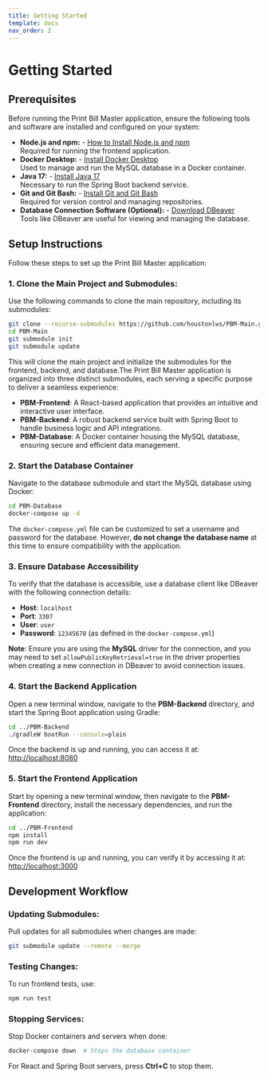 ```yaml
---
title: Getting Started
template: docs
nav_order: 2
---
```


# **Getting Started**

## **Prerequisites**

Before running the Print Bill Master application, ensure the following tools and software are installed and configured on your system:

- **Node.js and npm:** - [How to Install Node.js and npm](https://nodejs.org/en/download)  
  Required for running the frontend application.
- **Docker Desktop:** - [Install Docker Desktop](https://docs.docker.com/get-docker/)  
  Used to manage and run the MySQL database in a Docker container.
- **Java 17:** - [Install Java 17](https://www.oracle.com/java/technologies/javase/jdk17-archive-downloads.html)  
  Necessary to run the Spring Boot backend service.
- **Git and Git Bash:** - [Install Git and Git Bash](https://git-scm.com/downloads)  
  Required for version control and managing repositories.
- **Database Connection Software (Optional):** - [Download DBeaver](https://dbeaver.io/download/)  
  Tools like DBeaver are useful for viewing and managing the database.

## **Setup Instructions**

Follow these steps to set up the Print Bill Master application:

### **1. Clone the Main Project and Submodules:**

Use the following commands to clone the main repository, including its submodules:

```bash
git clone --recurse-submodules https://github.com/houstonlws/PBM-Main.git
cd PBM-Main
git submodule init
git submodule update
```

This will clone the main project and initialize the submodules for the frontend, backend, and database.The Print Bill Master application is organized into three distinct submodules, each serving a specific purpose to deliver a seamless experience:

- **PBM-Frontend**: A React-based application that provides an intuitive and interactive user interface.
- **PBM-Backend**: A robust backend service built with Spring Boot to handle business logic and API integrations.
- **PBM-Database**: A Docker container housing the MySQL database, ensuring secure and efficient data management.

### **2. Start the Database Container**

Navigate to the database submodule and start the MySQL database using Docker:

```bash
cd PBM-Database
docker-compose up -d
```

The `docker-compose.yml` file can be customized to set a username and password for the database. However, **do not change the database name** at this time to ensure compatibility with the application.

### **3. Ensure Database Accessibility**

To verify that the database is accessible, use a database client like DBeaver with the following connection details:

- **Host**: `localhost`
- **Port**: `3307`
- **User**: `user`
- **Password**: `12345678` (as defined in the `docker-compose.yml`)

**Note**: Ensure you are using the **MySQL** driver for the connection, and you may need to set `allowPublicKeyRetrieval=true` in the driver properties when creating a new connection in DBeaver to avoid connection issues.

### **4. Start the Backend Application**

Open a new terminal window, navigate to the **PBM-Backend** directory, and start the Spring Boot application using Gradle:

```bash
cd ../PBM-Backend
./gradleW bootRun --console=plain
```

Once the backend is up and running, you can access it at:  
[http://localhost:8080](http://localhost:8080)

### **5. Start the Frontend Application**

Start by opening a new terminal window, then navigate to the **PBM-Frontend** directory, install the necessary dependencies, and run the application:

```bash
cd ../PBM-Frontend
npm install
npm run dev
```

Once the frontend is up and running, you can verify it by accessing it at:  
[http://localhost:3000](http://localhost:3000)

## **Development Workflow**

### **Updating Submodules:**

Pull updates for all submodules when changes are made:

```bash
git submodule update --remote --merge
```

### **Testing Changes:**

To run frontend tests, use:

```bash
npm run test
```

### **Stopping Services:**

Stop Docker containers and servers when done:

```bash
docker-compose down  # Stops the database container
```

For React and Spring Boot servers, press **Ctrl+C** to stop them.
